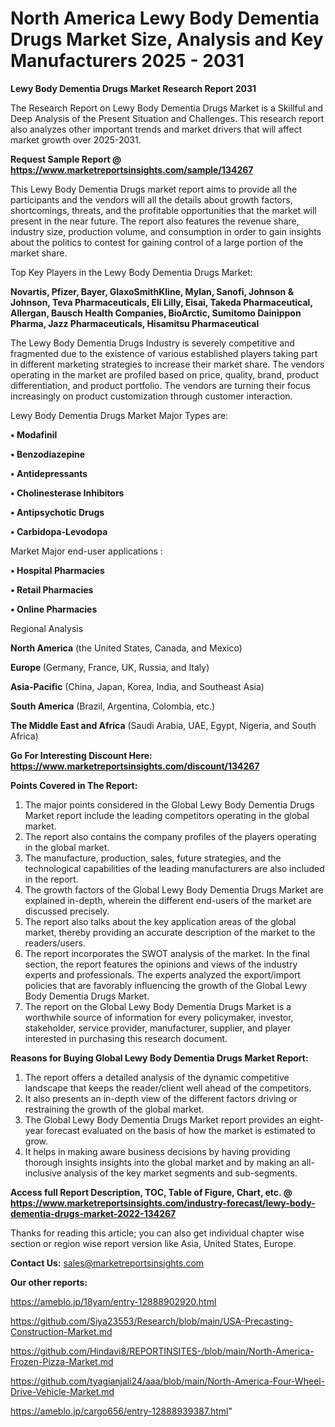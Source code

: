  # North America Lewy Body Dementia Drugs Market Size, Analysis and Key Manufacturers 2025 - 2031

<strong>Lewy Body Dementia Drugs Market Research Report 2031</strong>

The Research Report on Lewy Body Dementia Drugs Market is a Skillful and Deep Analysis of the Present Situation and Challenges. This research report also analyzes other important trends and market drivers that will affect market growth over 2025-2031.

<strong>Request Sample Report @ <a href=https://www.marketreportsinsights.com/sample/134267>https://www.marketreportsinsights.com/sample/134267</a></strong>

This Lewy Body Dementia Drugs market report aims to provide all the participants and the vendors will all the details about growth factors, shortcomings, threats, and the profitable opportunities that the market will present in the near future. The report also features the revenue share, industry size, production volume, and consumption in order to gain insights about the politics to contest for gaining control of a large portion of the market share.

Top Key Players in the Lewy Body Dementia Drugs Market:

<strong>Novartis, Pfizer, Bayer, GlaxoSmithKline, Mylan, Sanofi, Johnson & Johnson, Teva Pharmaceuticals, Eli Lilly, Eisai, Takeda Pharmaceutical, Allergan, Bausch Health Companies, BioArctic, Sumitomo Dainippon Pharma, Jazz Pharmaceuticals, Hisamitsu Pharmaceutical</strong>

The Lewy Body Dementia Drugs Industry is severely competitive and fragmented due to the existence of various established players taking part in different marketing strategies to increase their market share. The vendors operating in the market are profiled based on price, quality, brand, product differentiation, and product portfolio. The vendors are turning their focus increasingly on product customization through customer interaction.

Lewy Body Dementia Drugs Market Major Types are:

<strong>• Modafinil

• Benzodiazepine

• Antidepressants

• Cholinesterase Inhibitors

• Antipsychotic Drugs

• Carbidopa-Levodopa</strong>

Market Major end-user applications :

<strong>• Hospital Pharmacies

• Retail Pharmacies

• Online Pharmacies</strong>

Regional Analysis

</u><strong><b>North America</b></strong> (the United States, Canada, and Mexico)

<strong><b>Europe </b></strong>(Germany, France, UK, Russia, and Italy)

<strong><b>Asia-Pacific</b></strong> (China, Japan, Korea, India, and Southeast Asia)

<strong><b>South America</b></strong> (Brazil, Argentina, Colombia, etc.)

<strong><b>The Middle East and Africa</b></strong> (Saudi Arabia, UAE, Egypt, Nigeria, and South Africa)

<strong>Go For Interesting Discount Here: <a href=https://www.marketreportsinsights.com/discount/134267>https://www.marketreportsinsights.com/discount/134267</a></strong>

<strong>Points Covered in The Report:</strong>
<ol>
  <li>The major points considered in the Global Lewy Body Dementia Drugs Market report include the leading competitors operating in the global market.</li>
  <li>The report also contains the company profiles of the players operating in the global market.</li>
  <li>The manufacture, production, sales, future strategies, and the technological capabilities of the leading manufacturers are also included in the report.</li>
  <li>The growth factors of the Global Lewy Body Dementia Drugs Market are explained in-depth, wherein the different end-users of the market are discussed precisely.</li>
  <li>The report also talks about the key application areas of the global market, thereby providing an accurate description of the market to the readers/users.</li>
  <li>The report incorporates the SWOT analysis of the market. In the final section, the report features the opinions and views of the industry experts and professionals. The experts analyzed the export/import policies that are favorably influencing the growth of the Global Lewy Body Dementia Drugs Market.</li>
  <li>The report on the Global Lewy Body Dementia Drugs Market is a worthwhile source of information for every policymaker, investor, stakeholder, service provider, manufacturer, supplier, and player interested in purchasing this research document.</li>
</ol>
<strong>Reasons for Buying Global Lewy Body Dementia Drugs Market Report:</strong>

<ol>
  <li>The report offers a detailed analysis of the dynamic competitive landscape that keeps the reader/client well ahead of the competitors.</li>
  <li>It also presents an in-depth view of the different factors driving or restraining the growth of the global market.</li>
  <li>The Global Lewy Body Dementia Drugs Market report provides an eight-year forecast evaluated on the basis of how the market is estimated to grow.</li>
  <li>It helps in making aware business decisions by having providing thorough insights insights into the global market and by making an all-inclusive analysis of the key market segments and sub-segments.</li>
</ol>
<strong>Access full Report Description, TOC, Table of Figure, Chart, etc. @ <a href=https://www.marketreportsinsights.com/industry-forecast/lewy-body-dementia-drugs-market-2022-134267>https://www.marketreportsinsights.com/industry-forecast/lewy-body-dementia-drugs-market-2022-134267</a></strong>


Thanks for reading this article; you can also get individual chapter wise section or region wise report version like Asia, United States, Europe.

<strong>Contact Us:</strong>
sales@marketreportsinsights.com

<strong>Our other reports:</strong>

<a href=https://ameblo.jp/18yam/entry-12888902920.html>https://ameblo.jp/18yam/entry-12888902920.html</a>

<a href=https://github.com/Siya23553/Research/blob/main/USA-Precasting-Construction-Market.md>https://github.com/Siya23553/Research/blob/main/USA-Precasting-Construction-Market.md</a>

<a href=https://github.com/Hindavi8/REPORTINSITES-/blob/main/North-America-Frozen-Pizza-Market.md>https://github.com/Hindavi8/REPORTINSITES-/blob/main/North-America-Frozen-Pizza-Market.md</a>

<a href=https://github.com/tyagianjali24/aaa/blob/main/North-America-Four-Wheel-Drive-Vehicle-Market.md>https://github.com/tyagianjali24/aaa/blob/main/North-America-Four-Wheel-Drive-Vehicle-Market.md</a>

<a href=https://ameblo.jp/cargo656/entry-12888939387.html>https://ameblo.jp/cargo656/entry-12888939387.html</a>"
